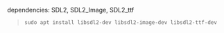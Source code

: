 dependencies: SDL2, SDL2_Image, SDL2_ttf

> `sudo apt install libsdl2-dev libsdl2-image-dev libsdl2-ttf-dev`
